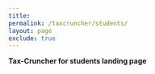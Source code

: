 ```yaml
---
title: 
permalink: /taxcruncher/students/
layout: page
exclude: true
---
```


**Tax-Cruncher for students landing page**